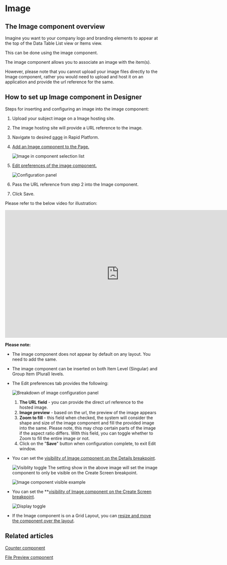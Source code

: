 # Image

## The Image component overview

Imagine you want to your company logo and branding elements to appear at the top of the Data Table List view or Items view.

This can be done using the image component.

The image component allows you to associate an image with the item(s).

However, please note that you cannot upload your image files directly to the Image component, rather you would need to upload and host it on an application and provide the url reference for the same.

## How to set up Image component in Designer

Steps for inserting and configuring an image into the image component:

1. Upload your subject image on a Image hosting site.
2. The image hosting site will provide a URL reference to the image.
3. Navigate to desired [page](</docs/Rapid/3-User Manual/glossary/glossary.md#page-layout-and-component> "Page, layout and component") in Rapid Platform.
4. [Add an Image component to the Page.](/docs/Rapid/4-Keyper%20Manual/2-Designer/2-Pages/5-how-to-guides/how-to-add-a-component/how-to-add-a-component.md "How to add a component to a Layout / Page?")   

    ![Image in component selection list](<Image in component selection list.png>)
5. [Edit preferences of the image component.](/docs/Rapid/4-Keyper%20Manual/2-Designer/2-Pages/3-Components/2-configuring-components/2-configuring-components.md "How to configure / update component properties?")  

    ![Configuration panel](<Configuration panel.png>)
6. Pass the URL reference from step 2 into the Image component.
7. Click Save.

Please refer to the below video for illustration:

<iframe allowfullscreen="allowfullscreen" frameborder="0" height="420" src="https://www.youtube.com/embed/Ew19myYqrgQ?si=sYXE0Pf_QJpMVh-5" title="YouTube video player" width="750"></iframe>

**Please note:**

- The image component does not appear by default on any layout. You need to add the same.
- The image component can be inserted on both Item Level (Singular) and Group Item (Plural) levels.
- The Edit preferences tab provides the following:  

    ![Breakdown of image configuration panel](<Breakdown of image configuration panel.png>)
    1. **The URL field** - you can provide the direct url reference to the hosted image.
    2. **Image preview** - based on the url, the preview of the image appears
    3. **Zoom to fill** - this field when checked, the system will consider the shape and size of the image component and fill the provided image into the same. Please note, this may chop certain parts of the image if the aspect ratio differs. With this field, you can toggle whether to Zoom to fill the entire image or not.
    4. Click on the "**Save**" button when configuration complete, to exit Edit window.
- You can set the [visibility of Image component on the Details breakpoint](/docs/Rapid/4-Keyper%20Manual/2-Designer/2-Pages/5-how-to-guides/how-to-hide-components-on-breakpoints/how-to-hide-components-on-breakpoints.md "How to set a component to be visible / hidden on 'Item Details' and 'Create' breakpoints?").

    ![Visiblity toggle](<../Visiblity toggle.png>)
    The setting show in the above image will set the image component to only be visible on the Create Screen breakpoint.

    ![Image component visible example](<Image component visible example.png>)

- You can set the **[visibility of Image component on the Create Screen breakpoint](/docs/Rapid/4-Keyper%20Manual/2-Designer/2-Pages/5-how-to-guides/how-to-hide-components-on-breakpoints/how-to-hide-components-on-breakpoints.md "How to set a component to be visible / hidden on 'Item Details' and 'Create' breakpoints?").   

    ![Display toggle](<../Display toggle.png>)
    
- If the Image component is on a Grid Layout, you can [resize and move the component over the layout](/docs/Rapid/4-Keyper%20Manual/2-Designer/2-Pages/5-how-to-guides/how-to-arrange-a-component-on-a-grid/how-to-arrange-a-component-on-a-grid.md "How to arrange a component on Grid layout?").

## Related articles

[Counter component](/docs/Rapid/4-Keyper%20Manual/2-Designer/2-Pages/3-Components/counter/counter.md "What is a Counter component on a Layout / Page?")

[File Preview component](/docs/Rapid/4-Keyper%20Manual/2-Designer/2-Pages/3-Components/file-preview/file-preview.md "What is a File Preview component on a Layout / Page?")
